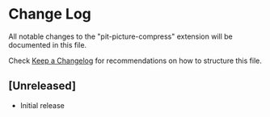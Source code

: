 # Change Log

All notable changes to the "pit-picture-compress" extension will be documented in this file.

Check [Keep a Changelog](http://keepachangelog.com/) for recommendations on how to structure this file.

## [Unreleased]

- Initial release